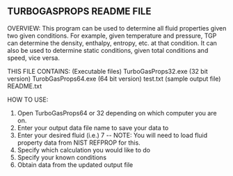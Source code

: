 TURBOGASPROPS README FILE
-------------------------

OVERVIEW:
This program can be used to determine all fluid properties given two
given conditions.  For example, given temperature and pressure, TGP
can determine the density, enthalpy, entropy, etc. at that condition.
It can also be used to determine static conditions, given total conditions
and speed, vice versa.

THIS FILE CONTAINS:
(Executable files)
TurboGasProps32.exe (32 bit version)
TurobGasProps64.exe (64 bit version)
test.txt (sample output file)
README.txt

HOW TO USE:

1) Open TurboGasProps64 or 32 depending on which computer you are on.
2) Enter your output data file name to save your data to
3) Enter your desired fluid (i.e.) 7
	-- NOTE: You will need to load fluid property data from NIST REFPROP for this.
4) Specify which calculation you would like to do
5) Specify your known conditions
6) Obtain data from the updated output file